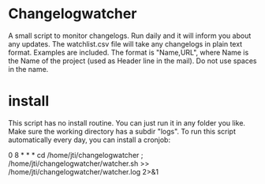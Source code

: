 # Changelogwatcher
A small script to monitor changelogs. Run daily and it will inform you about any updates.
The watchlist.csv file will take any changelogs in plain text format. Examples are included. The format is "Name,URL", where Name is the Name of the project (used as Header line in the mail). Do not use spaces in the name.

# install
This script has no install routine. You can just run it in any folder you like. Make sure the working directory has a subdir "logs".
To run this script automatically every day, you can install a cronjob:

0 8 * * * cd /home/jti/changelogwatcher ; /home/jti/changelogwatcher/watcher.sh >> /home/jti/changelogwatcher/watcher.log 2>&1
